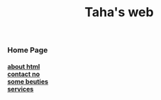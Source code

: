 <!DOCTYPE html>
<html lang="en">
<head>
    <meta charset="UTF-8">
    <meta name="viewport" content="width=device-width, initial-scale=1.0">
    <title>Document</title>
</head>
<body>
    <center> <h1> <b> 
         Taha's web 
    </b></h1></center> <br> <h3> Home Page</h3>       
    <h4> <a href= "pages/about.html"> about html</a> <br>
    <a href="pages/contact.html">contact no</a> <br> 
    <a href="pages/gallery.html">some beuties</a> <br>
    <a href="pages/services.html">services</a> <br>    
    <br> 
    </a>
    </h4>
</body>
</html>
